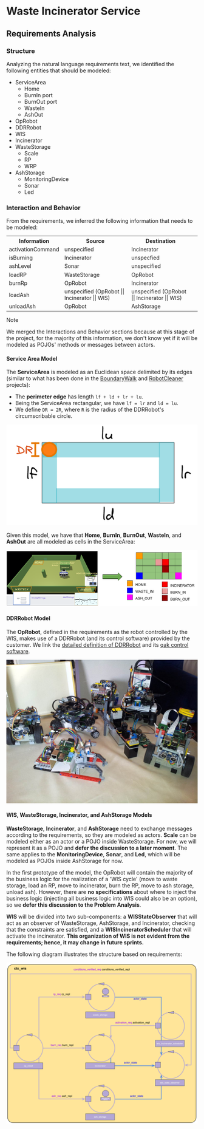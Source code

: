 # Waste Incinerator Service

## Requirements Analysis

### Structure
Analyzing the natural language requirements text, we identified the following entities that should be modeled:
* ServiceArea
  * Home
  * BurnIn port
  * BurnOut port
  * WasteIn
  * AshOut
* OpRobot
* DDRRobot
* WIS
* Incinerator
* WasteStorage
  * Scale
  * RP
  * WRP
* AshStorage
  * MonitoringDevice
  * Sonar
  * Led

### Interaction and Behavior
From the requirements, we inferred the following information that needs to be modeled:

<table>
  <tr>
    <th><b>Information</b></th>
    <th><b>Source</b></th>
    <th><b>Destination</b></th>
  </tr>
  <tr>
    <td>activationCommand</td>
    <td>unspecified</td>
    <td>Incinerator</td>
  </tr>
  <tr>
    <td>isBurning</td>
    <td>Incinerator</td>
    <td>unspecfied</td>
  </tr>
    <tr>
    <td>ashLevel</td>
    <td>Sonar</td>
    <td>unspecified</td>
    <td></td>
  </tr>
  <tr>
    <td>loadRP</td>
    <td>WasteStorage</td>
    <td>OpRobot</td>
  </tr>
  <tr>
    <td>burnRp</td>
    <td>OpRobot</td>
    <td>Incinerator</td>
  </tr>
  <tr>
    <td>loadAsh</td>
    <td>unspecified (OpRobot || Incinerator || WIS)</td>
    <td>unspecified (OpRobot || Incinerator || WIS)</td>
  </tr>
  <tr>
    <td>unloadAsh</td>
    <td>OpRobot</td>
    <td>AshStorage</td>
  </tr>
</table>

> [!NOTE]
> We merged the Interactions and Behavior sections because at this stage of the project, for the majority of this information, we don't know yet if it will be modeled as POJOs' methods or messages between actors.

#### Service Area Model
The **ServiceArea** is modeled as an Euclidean space delimited by its edges (similar to what has been done in the [BoundaryWalk](resources/slides/BoundaryWalkProjectDoc.pdf) and [RobotCleaner](resources/slides/RobotCleanerProjectDoc.pdf) projects):

* The **perimeter edge** has length `lf + ld + lr + lu`.
* Being the ServiceArea rectangular, we have `lf = lr` and `ld = lu`.
* We define `DR = 2R`, where `R` is the radius of the DDRRobot's circumscribable circle.

![ServiceAreaModel_01](resources/imgs/ServiceAreaModel_01.png)

Given this model, we have that **Home**, **BurnIn**, **BurnOut**, **WasteIn**, and **AshOut** are all modeled as cells in the ServiceArea:

![ServiceAreaModel_02](resources/imgs/ServiceAreaModel_02.png)

#### DDRRobot Model

The **OpRobot**, defined in the requirements as the robot controlled by the WIS, makes use of a DDRRobot (and its control software) provided by the customer. We link the [detailed definition of DDRRobot](resources/slides/BasicRobot24ProjectDoc.pdf) and its [qak control software](resources/projects/basicrobot.qak).

![robotsUnibo](resources/imgs/robotsUnibo.jpg)

#### WIS, WasteStorage, Incinerator, and AshStorage Models
**WasteStorage**, **Incinerator**, and **AshStorage** need to exchange messages according to the requirements, so they are modeled as actors.
**Scale** can be modeled either as an actor or a POJO inside WasteStorage. For now, we will represent it as a POJO and **defer the discussion to a later moment**.
The same applies to the **MonitoringDevice**, **Sonar**, and **Led**, which will be modeled as POJOs inside AshStorage for now.

In the first prototype of the model, the OpRobot will contain the majority of the business logic for the realization of a 'WIS cycle' (move to waste storage, load an RP, move to incinerator, burn the RP, move to ash storage, unload ash).
However, there are **no specifications** about where to inject the business logic (injecting all business logic into WIS could also be an option), so we **defer this discussion to the Problem Analysis**.

**WIS** will be divided into two sub-components: a **WISStateObserver** that will act as an observer of WasteStorage, AshStorage, and Incinerator, checking that the constraints are satisfied, and a **WISIncineratorScheduler** that will activate the incinerator.
**This organization of WIS is not evident from the requirements; hence, it may change in future sprints.**

The following diagram illustrates the structure based on requirements:

![wis_systemarch](resources/imgs/wis_systemarch.png)